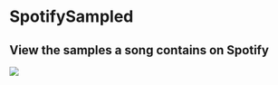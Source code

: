 # SpotifySampled
## View the samples a song contains on Spotify
![](https://thumbs.gfycat.com/DelectableShallowAmazondolphin-size_restricted.gif)
